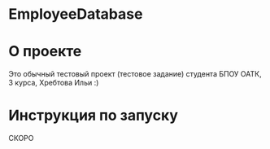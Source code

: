 # EmployeeDatabase
# О проекте
Это обычный тестовый проект (тестовое задание) студента БПОУ ОАТК, 3 курса, Хребтова Ильи :)
# Инструкция по запуску
СКОРО
